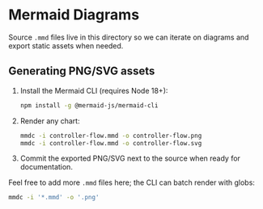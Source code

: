 # Mermaid Diagrams

Source `.mmd` files live in this directory so we can iterate on diagrams and
export static assets when needed.

## Generating PNG/SVG assets

1. Install the Mermaid CLI (requires Node 18+):
   ```bash
   npm install -g @mermaid-js/mermaid-cli
   ```
2. Render any chart:
   ```bash
   mmdc -i controller-flow.mmd -o controller-flow.png
   mmdc -i controller-flow.mmd -o controller-flow.svg
   ```
3. Commit the exported PNG/SVG next to the source when ready for documentation.

Feel free to add more `.mmd` files here; the CLI can batch render with globs:

```bash
mmdc -i '*.mmd' -o '.png'
```
